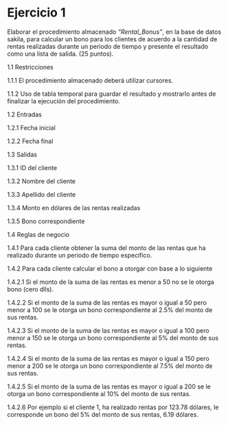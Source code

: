 # Ejercicio 1
Elaborar el procedimiento almacenado *“Rental_Bonus”*, en la base de datos sakila, para calcular un bono
para los clientes de acuerdo a la cantidad de rentas realizadas durante un periodo de tiempo y presente el
resultado como una lista de salida. (25 puntos).

1.1 Restricciones

1.1.1 El procedimiento almacenado deberá utilizar cursores.

1.1.2 Uso de tabla temporal para guardar el resultado y mostrarlo antes de finalizar la ejecución del
procedimiento.

1.2 Entradas

1.2.1 Fecha inicial

1.2.2 Fecha final

1.3 Salidas

1.3.1 ID del cliente

1.3.2 Nombre del cliente

1.3.3 Apellido del cliente

1.3.4 Monto en dólares de las rentas realizadas

1.3.5 Bono correspondiente

1.4 Reglas de negocio

1.4.1 Para cada cliente obtener la suma del monto de las rentas que ha realizado durante un
periodo de tiempo específico.

1.4.2 Para cada cliente calcular el bono a otorgar con base a lo siguiente

1.4.2.1 Si el monto de la suma de las rentas es menor a 50 no se le otorga bono (cero dlls).

1.4.2.2 Si el monto de la suma de las rentas es mayor o igual a 50 pero menor a 100 se le
otorga un bono correspondiente al 2.5% del monto de sus rentas.

1.4.2.3 Si el monto de la suma de las rentas es mayor o igual a 100 pero menor a 150 se le
otorga un bono correspondiente al 5% del monto de sus rentas.

1.4.2.4 Si el monto de la suma de las rentas es mayor o igual a 150 pero menor a 200 se le
otorga un bono correspondiente al 7.5% del monto de sus rentas.

1.4.2.5 Si el monto de la suma de las rentas es mayor o igual a 200 se le otorga un bono
correspondiente al 10% del monto de sus rentas.

1.4.2.6 Por ejemplo si el cliente 1, ha realizado rentas por 123.78 dólares, le corresponde un
bono del 5% del monto de sus rentas, 6.19 dólares.

```sql

```
